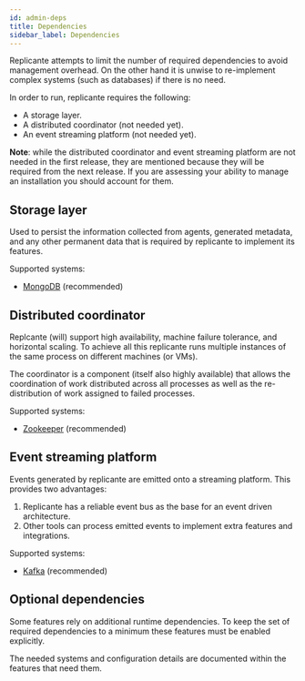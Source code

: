 ```yaml
---
id: admin-deps
title: Dependencies
sidebar_label: Dependencies
---
```


Replicante attempts to limit the number of required dependencies to avoid management overhead.
On the other hand it is unwise to re-implement complex systems (such as databases) if there is no need.

In order to run, replicante requires the following:

  * A storage layer.
  * A distributed coordinator (not needed yet).
  * An event streaming platform (not needed yet).

**Note**: while the distributed coordinator and event streaming platform are not needed in the
first release, they are mentioned because they will be required from the next release.
If you are assessing your ability to manage an installation you should account for them.


## Storage layer
Used to persist the information collected from agents, generated metadata, and any other permanent
data that is required by replicante to implement its features.

Supported systems:

  * [MongoDB](https://www.mongodb.com/) (recommended)


## Distributed coordinator
Replcante (will) support high availability, machine failure tolerance, and horizontal scaling.
To achieve all this replicante runs multiple instances of the same process on different machines (or VMs).

The coordinator is a component (itself also highly available) that allows the coordination of work
distributed across all processes as well as the re-distribution of work assigned to failed processes.

Supported systems:

  * [Zookeeper](https://zookeeper.apache.org/) (recommended)


## Event streaming platform
Events generated by replicante are emitted onto a streaming platform.
This provides two advantages:

  1. Replicante has a reliable event bus as the base for an event driven architecture.
  2. Other tools can process emitted events to implement extra features and integrations.

Supported systems:

  * [Kafka](https://kafka.apache.org/) (recommended)


## Optional dependencies
Some features rely on additional runtime dependencies.
To keep the set of required dependencies to a minimum these features must be enabled explicitly.

The needed systems and configuration details are documented within the features that need them.
